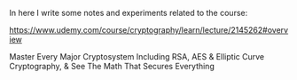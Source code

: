 
In here I write some notes and experiments related to the course:

https://www.udemy.com/course/cryptography/learn/lecture/2145262#overview

Master Every Major Cryptosystem Including RSA, AES & Elliptic Curve Cryptography, & See The Math That Secures Everything